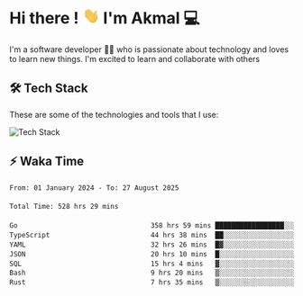 # Hi there ! <img src="https://github.com/ABSphreak/ABSphreak/blob/master/gifs/Hi.gif" width="30"> I'm Akmal  💻

I'm a software developer 👨‍💻 who is passionate about technology and loves to learn new things. I'm excited to learn and collaborate with others

## 🛠️ Tech Stack

These are some of the technologies and tools that I use:

![Tech Stack](https://skillicons.dev/icons?i=typescript,nodejs,javascript,express,nest,sequelize,go,rabbitmq,python,solidity,react,vue,next,nuxtjs,webpack,vite,tailwindcss,bootstrap,css,scss,html,vercel,firebase,heroku,netlify,docker,postgresql,mongodb,redis,mysql,graphql,git,github,gitlab,vscode,figma,postman,pytorch,tensorflow,bash)

## ⚡ Waka Time
<!--START_SECTION:waka-->

```txt
From: 01 January 2024 - To: 27 August 2025

Total Time: 528 hrs 29 mins

Go                                 358 hrs 59 mins █████████████████░░░░░░░░   67.93 %
TypeScript                         44 hrs 38 mins  ██░░░░░░░░░░░░░░░░░░░░░░░   08.45 %
YAML                               32 hrs 26 mins  █▓░░░░░░░░░░░░░░░░░░░░░░░   06.14 %
JSON                               20 hrs 10 mins  █░░░░░░░░░░░░░░░░░░░░░░░░   03.82 %
SQL                                15 hrs 4 mins   ▓░░░░░░░░░░░░░░░░░░░░░░░░   02.85 %
Bash                               9 hrs 20 mins   ▒░░░░░░░░░░░░░░░░░░░░░░░░   01.77 %
Rust                               7 hrs 35 mins   ▒░░░░░░░░░░░░░░░░░░░░░░░░   01.43 %
```

<!--END_SECTION:waka-->


